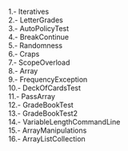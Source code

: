  1.- Iteratives <br />
 2.- LetterGrades<br />
 3.- AutoPolicyTest<br />
 4.- BreakContinue<br />
 5.- Randomness<br />
 6.- Craps<br />
 7.- ScopeOverload<br />
 8.- Array<br />
 9.- FrequencyException<br/>
10.- DeckOfCardsTest<br />
11.- PassArray<br />
12.- GradeBookTest<br />
13.- GradeBookTest2<br />
14.- VariableLengthCommandLine<br />
15.- ArrayManipulations<br />
16.- ArrayListCollection<br />

